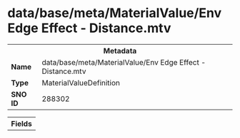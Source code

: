 <h1>data/base/meta/MaterialValue/Env Edge Effect - Distance.mtv</h1><table><tr><th colspan="100%">Metadata</th></tr><tr><td><b>Name</b></td><td>data/base/meta/MaterialValue/Env Edge Effect - Distance.mtv</td></tr><tr><td><b>Type</b></td><td>MaterialValueDefinition</td></tr><tr><td><b>SNO ID</b></td><td>288302</td></tr></table>

<table><tr><th colspan="100%">Fields</th></tr></table>

